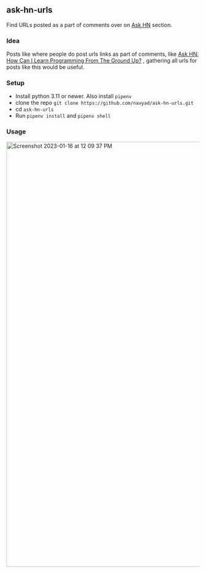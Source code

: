 ## ask-hn-urls
Find URLs posted as a part of comments over on [Ask HN](https://news.ycombinator.com/ask) section.

### Idea
Posts like where people do post urls links as part of comments, like
[Ask HN: How Can I Learn Programming From The Ground Up?](https://link-url-here.org)
, gathering all urls for posts like this would be useful.

### Setup
* Install python 3.11 or newer. Also install ```pipenv```
* clone the repo ```git clone https://github.com/navyad/ask-hn-urls.git```
* cd ```ask-hn-urls```
* Run ```pipenv install``` and ```pipenv shell```

### Usage
<img width="1109" alt="Screenshot 2023-01-16 at 12 09 37 PM" src="https://user-images.githubusercontent.com/1172317/212614132-2225da7b-d4c0-4215-af2d-fa54e8c7147e.png">

